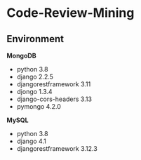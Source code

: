 # Code-Review-Mining

## Environment

**MongoDB**
- python 3.8
- django 2.2.5
- djangorestframework 3.11
- djongo 1.3.4
- django-cors-headers 3.13
- pymongo 4.2.0

**MySQL**
- python 3.8
- django 4.1
- djangorestframework 3.12.3

